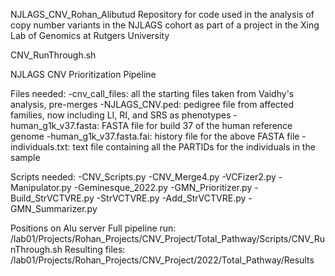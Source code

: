 NJLAGS_CNV_Rohan_Alibutud
Repository for code used in the analysis of copy number variants in the NJLAGS cohort as part of a project in the Xing Lab of Genomics at Rutgers University

CNV_RunThrough.sh

NJLAGS CNV Prioritization Pipeline

Files needed:
-cnv_call_files: all the starting files taken from Vaidhy's analysis, pre-merges
-NJLAGS_CNV.ped: pedigree file from affected families, now including LI, RI, and SRS as phenotypes
-human_g1k_v37.fasta: FASTA file for build 37 of the human reference genome
-human_g1k_v37.fasta.fai: history file for the above FASTA file
-individuals.txt: text file containing all the PARTIDs for the individuals in the sample

Scripts needed:
-CNV_Scripts.py
-CNV_Merge4.py
-VCFizer2.py
-Manipulator.py
-Geminesque_2022.py
-GMN_Prioritizer.py
-Build_StrVCTVRE.py
-StrVCTVRE.py
-Add_StrVCTVRE.py
-GMN_Summarizer.py

Positions on Alu server
Full pipeline run: /lab01/Projects/Rohan_Projects/CNV_Project/Total_Pathway/Scripts/CNV_RunThrough.sh
Resulting files: /lab01/Projects/Rohan_Projects/CNV_Project/2022/Total_Pathway/Results
